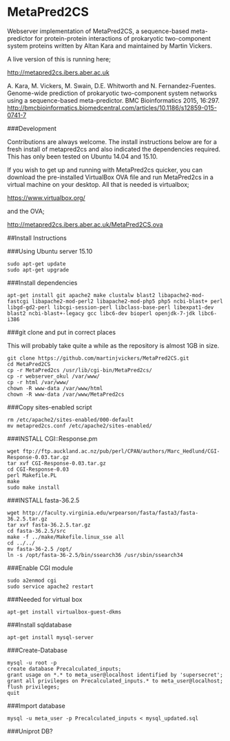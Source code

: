 # MetaPred2CS

Webserver implementation of MetaPred2CS, a sequence-based meta-predictor for protein-protein interactions of prokaryotic two-component system proteins written by Altan Kara and maintained by Martin Vickers. 

A live version of this is running here;

http://metapred2cs.ibers.aber.ac.uk

A. Kara, M. Vickers, M. Swain, D.E. Whitworth and N. Fernandez-Fuentes. Genome-wide prediction of prokaryotic two-component system networks using a sequence-based meta-predictor. BMC Bioinformatics 2015, 16:297. http://bmcbioinformatics.biomedcentral.com/articles/10.1186/s12859-015-0741-7

###Development

Contributions are always welcome. The install instructions below are for a fresh install of metapred2cs and also indicated the dependencies required. This has only been tested on Ubuntu 14.04 and 15.10. 

If you wish to get up and running with MetaPred2cs quicker, you can download the pre-installed VirtualBox OVA file and run MetaPred2cs in a virtual machine on your desktop. All that is needed is virtualbox;

https://www.virtualbox.org/

and the OVA;

http://metapred2cs.ibers.aber.ac.uk/MetaPred2CS.ova

##Install Instructions

###Using Ubuntu server 15.10
  ```
  sudo apt-get update
  sudo apt-get upgrade
  ```

###Install dependencies

  ```
  apt-get install git apache2 make clustalw blast2 libapache2-mod-fastcgi libapache2-mod-perl2 libapache2-mod-php5 php5 ncbi-blast+ perl libgd-gd2-perl libcgi-session-perl libclass-base-perl libexpat1-dev blast2 ncbi-blast+-legacy gcc libc6-dev bioperl openjdk-7-jdk libc6-i386
  ```
###git clone and put in correct places

  This will probably take quite a while as the repository is almost 1GB in size.

  ```
  git clone https://github.com/martinjvickers/MetaPred2CS.git
  cd MetaPred2CS
  cp -r MetaPred2cs /usr/lib/cgi-bin/MetaPred2cs/
  cp -r webserver_okul /var/www/
  cp -r html /var/www/
  chown -R www-data /var/www/html
  chown -R www-data /var/www/MetaPred2cs
  ```

###Copy sites-enabled script

   ```
   rm /etc/apache2/sites-enabled/000-default
   mv metapred2cs.conf /etc/apache2/sites-enabled/
   ```

###INSTALL CGI::Response.pm

  ```
  wget ftp://ftp.auckland.ac.nz/pub/perl/CPAN/authors/Marc_Hedlund/CGI-Response-0.03.tar.gz
  tar xvf CGI-Response-0.03.tar.gz
  cd CGI-Response-0.03
  perl Makefile.PL
  make
  sudo make install
  ```

###INSTALL fasta-36.2.5

  ```
  wget http://faculty.virginia.edu/wrpearson/fasta/fasta3/fasta-36.2.5.tar.gz
  tar xvf fasta-36.2.5.tar.gz
  cd fasta-36.2.5/src
  make -f ../make/Makefile.linux_sse all
  cd ../../
  mv fasta-36-2.5 /opt/
  ln -s /opt/fasta-36-2.5/bin/ssearch36 /usr/sbin/ssearch34
  ```

###Enable CGI module

  ```
  sudo a2enmod cgi
  sudo service apache2 restart
  ```

###Needed for virtual box

  `apt-get install virtualbox-guest-dkms`

###Install sqldatabase

  `apt-get install mysql-server`

###Create-Database

  ```
  mysql -u root -p
  create database Precalculated_inputs;
  grant usage on *.* to meta_user@localhost identified by 'supersecret';
  grant all privileges on Precalculated_inputs.* to meta_user@localhost;
  flush privileges;
  quit
  ```

###Import database

  `mysql -u meta_user -p Precalculated_inputs < mysql_updated.sql`

###Uniprot DB?
